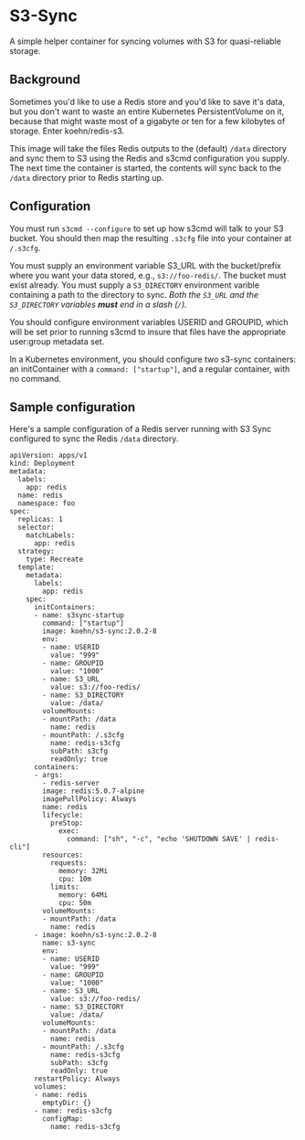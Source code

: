 # S3-Sync

A simple helper container for syncing volumes with S3 for quasi-reliable storage. 

## Background
Sometimes you'd like to use a Redis store and you'd like to save it's data, but you don't want to
waste an entire Kubernetes PersistentVolume on it, because that might waste most of a gigabyte or ten
for a few kilobytes of storage. Enter koehn/redis-s3. 

This image will take the files Redis outputs to the (default) `/data` directory and sync them to 
S3 using the Redis and s3cmd configuration you supply. The next time the container is started, the contents
will sync back to the `/data` directory prior to Redis starting up. 

## Configuration
You must run `s3cmd --configure` to set up how s3cmd will talk to your S3 bucket. You should then
map the resulting `.s3cfg` file into your container at `/.s3cfg`. 

You must supply an environment variable S3_URL with the bucket/prefix where you want your data
stored, e.g., `s3://foo-redis/`. The bucket must exist already. You must supply a `S3_DIRECTORY`
environment varible containing a path to the directory to sync. *Both the `S3_URL` and the
`S3_DIRECTORY` variables **must** end in a slash (`/`).*

You should configure environment variables USERID and GROUPID, which will be set prior to running
s3cmd to insure that files have the appropriate user:group metadata set. 

In a Kubernetes environment, you should configure two s3-sync containers: an initContainer with a 
`command: ["startup"]`, and a regular container, with no command. 

## Sample configuration
Here's a sample configuration of a Redis server running with S3 Sync configured to sync the 
Redis `/data` directory. 

```
apiVersion: apps/v1
kind: Deployment
metadata:
  labels:
    app: redis
  name: redis
  namespace: foo
spec:
  replicas: 1
  selector:
    matchLabels:
      app: redis
  strategy:
    type: Recreate
  template:
    metadata:
      labels:
        app: redis
    spec:
      initContainers:
      - name: s3sync-startup
        command: ["startup"]
        image: koehn/s3-sync:2.0.2-8
        env:
        - name: USERID
          value: "999"
        - name: GROUPID
          value: "1000"
        - name: S3_URL
          value: s3://foo-redis/
        - name: S3_DIRECTORY
          value: /data/
        volumeMounts:
        - mountPath: /data
          name: redis
        - mountPath: /.s3cfg
          name: redis-s3cfg
          subPath: s3cfg
          readOnly: true
      containers:
      - args:
        - redis-server
        image: redis:5.0.7-alpine
        imagePullPolicy: Always
        name: redis
        lifecycle:
          preStop:
            exec:
              command: ["sh", "-c", "echo 'SHUTDOWN SAVE' | redis-cli"]
        resources:
          requests:
            memory: 32Mi
            cpu: 10m
          limits:
            memory: 64Mi
            cpu: 50m
        volumeMounts:
        - mountPath: /data
          name: redis
      - image: koehn/s3-sync:2.0.2-8
        name: s3-sync
        env:
        - name: USERID
          value: "999"
        - name: GROUPID
          value: "1000"
        - name: S3_URL
          value: s3://foo-redis/
        - name: S3_DIRECTORY
          value: /data/
        volumeMounts:
        - mountPath: /data
          name: redis
        - mountPath: /.s3cfg
          name: redis-s3cfg
          subPath: s3cfg
          readOnly: true
      restartPolicy: Always
      volumes:
      - name: redis
        emptyDir: {}
      - name: redis-s3cfg
        configMap:
          name: redis-s3cfg
```
